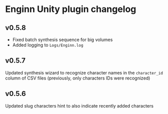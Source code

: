 # Enginn Unity plugin changelog

## v0.5.8

- Fixed batch synthesis sequence for big volumes
- Added logging to `Logs/Enginn.log`

## v0.5.7

Updated synthesis wizard to recognize character names in the `character_id` column of CSV files (previously, only characters IDs were recognized)

## v0.5.6

Updated slug characters hint to also indicate recently added characters
